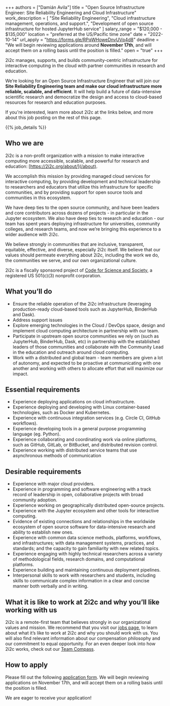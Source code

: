 +++
authors =  ["Damián Avila"]
title = "Open Source Infrastructure Engineer: Site Reliability Engineering and Cloud Infrastructure"
work_description = [
  "Site Reliability Engineering",
  "Cloud infrastructure management, operations, and support.",
  "Development of open source infrastructure for hosted JupyterHub service"
]
salary_range = "$120,000 - $135,000"
location = "preferred at the US/Pacific time zone"
date = "2022-10-14"
url_apply = "https://forms.gle/RPqWHoweDnvUVp4d8"
deadline = "We will begin reviewing applications around **November 17th**, and will accept them on a rolling basis until the position is filled."
open = "true"
+++

2i2c manages, supports, and builds community-centric infrastructure for interactive computing in the cloud with partner communities in research and education.

We’re looking for an Open Source Infrastructure Engineer that will join our **Site Reliability Engineering team and make our cloud infrastructure more reliable, scalable, and efficient**. It will help build a future of data-intensive scientific research and democratize the design and access to cloud-based resources for research and education purposes.

If you're interested, learn more about 2i2c at the links below, and more about this job posting on the rest of this page.

<!-- Defined in layouts/shortcodes/job_details.html -->
{{% job_details %}}

## Who we are

2i2c is a non-profit organization with a mission to make interactive computing more accessible, scalable, and powerful for research and education: [https://2i2c.org/about/](/about).

We accomplish this mission by providing managed cloud services for interactive computing, by providing development and technical leadership to researchers and educators that utilize this infrastructure for specific communities, and by providing support for open source tools and communities in this ecosystem.

We have deep ties to the open source community, and have been leaders and core contributors across dozens of projects - in particular in the Jupyter ecosystem. We also have deep ties to research and education - our team has spent years deploying infrastructure for universities, community colleges, and research teams, and now we’re bringing this experience to a wider audience with 2i2c.

We believe strongly in communities that are inclusive, transparent, equitable, effective, and diverse, especially 2i2c itself. We believe that our values should permeate everything about 2i2c, including the work we do, the communities we serve, and our own organizational culture.

2i2c is a fiscally sponsored project of [Code for Science and Society](http://www.codeforsociety.org/), a registered US 501(c)(3) nonprofit corporation.

## What you’ll do

* Ensure the reliable operation of the 2i2c infrastructure (leveraging production-ready cloud-based tools such as JupyterHub, BinderHub and Dask).
* Address support issues
* Explore emerging technologies in the Cloud / DevOps space, design and implement cloud computing architecture in partnership with our team.
* Participate in upstream open source communities we rely on (such as JupyterHub, BinderHub, Dask, etc) in partnership with the established leaders of those communities and collaborate with the Community Lead in the education and outreach around cloud computing.
* Work with a distributed and global team - team members are given a lot of autonomy, and expected to be proactive at communicating with one another and working with others to allocate effort that will maximize our impact.


## Essential requirements

* Experience deploying applications on cloud infrastructure.
* Experience deploying and developing with Linux container-based technologies, such as Docker and Kubernetes.
* Experience with continuous integration services (e.g. Circle CI, GitHub workflows).
* Experience developing tools in a general purpose programming language (eg. Python).
* Experience collaborating and coordinating work via online platforms, such as GitHub, GitLab, or BitBucket, and distributed revision control.
* Experience working with distributed service teams that use asynchronous methods of communication

## Desirable requirements

* Experience with major cloud providers.
* Experience in programming and software engineering with a track record of leadership in open, collaborative projects with broad community adoption.
* Experience working on geographically distributed open-source projects.
* Experience with the Jupyter ecosystem and other tools for interactive computing.
* Evidence of existing connections and relationships in the worldwide ecosystem of open source software for data-intensive research and ability to establish new ones.
* Experience with common data science methods, platforms, workflows, and infrastructures; with data management systems, practices, and standards; and the capacity to gain familiarity with new related topics.
* Experience engaging with highly technical researchers across a variety of methodological fields, research domains, and computational platforms.
* Experience building and maintaining continuous deployment pipelines.
* Interpersonal skills to work with researchers and students, including skills to communicate complex information in a clear and concise manner both verbally and in writing.

## What it is like to work at 2i2c and why you’ll like working with us

2i2c is a remote-first team that believes strongly in our organizational values and mission. We recommend that you visit our [jobs page](/jobs), to learn about what it’s like to work at 2i2c and why you should work with us. You will also find relevant information about our compensation philosophy and our commitment to equal opportunity. For an even deeper look into how 2i2c works, check out our [Team Compass](https://team-compass.2i2c.org/en/latest/).

## How to apply

Please fill out the following [application form](https://forms.gle/RPqWHoweDnvUVp4d8).
We will begin reviewing applications on November 17th, and will accept them on a rolling basis until the position is filled.

We are eager to receive your application!
